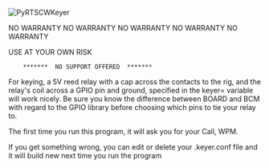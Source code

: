 ![PyRTSCWKeyer](https://user-images.githubusercontent.com/76819904/107884149-3b71f680-6ec1-11eb-8583-aaaf06b33308.png)


NO WARRANTY
NO WARRANTY
NO WARRANTY
NO WARRANTY
NO WARRANTY

USE AT YOUR OWN RISK

        *******  NO SUPPORT OFFERED  *******

For keying, a 5V reed relay with a cap across the contacts to
the rig, and the relay's coil across a GPIO pin and ground,
specified in the keyer= variable will work nicely.
Be sure you know the difference between BOARD and BCM with
regard to the GPIO library before choosing which pins to tie
your relay to.

The first time you run this program, it will ask you for your
Call, WPM.

If you get something wrong, you can edit or delete your .keyer.conf
file and it will build new next time you run the program


